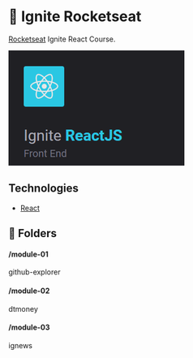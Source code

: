 # :rocket: Ignite Rocketseat

<a href="https://rocketseat.com.br/" target="_blank">Rocketseat</a> Ignite React Course.

![Ignite Course](public/ignite-react.png)

## Technologies

- [React](https://reactjs.org/)


## :file_folder: Folders
#### /module-01
github-explorer

#### /module-02
dtmoney

#### /module-03
ignews
